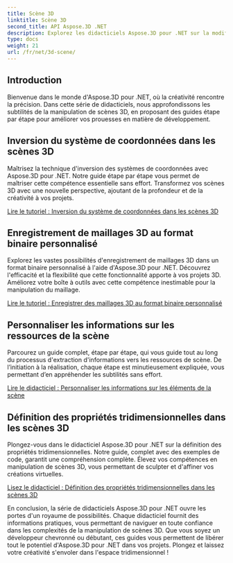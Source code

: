 ```yaml
---
title: Scène 3D
linktitle: Scène 3D
second_title: API Aspose.3D .NET
description: Explorez les didacticiels Aspose.3D pour .NET sur la modification de l'orientation du plan, l'exportation de scènes au format AMF compressé, l'inversion des systèmes de coordonnées et bien plus encore.
type: docs
weight: 21
url: /fr/net/3d-scene/
---
```

## Introduction

Bienvenue dans le monde d'Aspose.3D pour .NET, où la créativité rencontre la précision. Dans cette série de didacticiels, nous approfondissons les subtilités de la manipulation de scènes 3D, en proposant des guides étape par étape pour améliorer vos prouesses en matière de développement.

## Inversion du système de coordonnées dans les scènes 3D

Maîtrisez la technique d'inversion des systèmes de coordonnées avec Aspose.3D pour .NET. Notre guide étape par étape vous permet de maîtriser cette compétence essentielle sans effort. Transformez vos scènes 3D avec une nouvelle perspective, ajoutant de la profondeur et de la créativité à vos projets.

[Lire le tutoriel : Inversion du système de coordonnées dans les scènes 3D](./flip-coordinate-system/)

## Enregistrement de maillages 3D au format binaire personnalisé

Explorez les vastes possibilités d'enregistrement de maillages 3D dans un format binaire personnalisé à l'aide d'Aspose.3D pour .NET. Découvrez l'efficacité et la flexibilité que cette fonctionnalité apporte à vos projets 3D. Améliorez votre boîte à outils avec cette compétence inestimable pour la manipulation du maillage.

[Lire le tutoriel : Enregistrer des maillages 3D au format binaire personnalisé](./save-3d-meshes-binary-format/)


## Personnaliser les informations sur les ressources de la scène

Parcourez un guide complet, étape par étape, qui vous guide tout au long du processus d'extraction d'informations vers les ressources de scène. De l’initiation à la réalisation, chaque étape est minutieusement expliquée, vous permettant d’en appréhender les subtilités sans effort.

[Lire le didacticiel : Personnaliser les informations sur les éléments de la scène](./information-to-scene/)

## Définition des propriétés tridimensionnelles dans les scènes 3D

Plongez-vous dans le didacticiel Aspose.3D pour .NET sur la définition des propriétés tridimensionnelles. Notre guide, complet avec des exemples de code, garantit une compréhension complète. Élevez vos compétences en manipulation de scènes 3D, vous permettant de sculpter et d'affiner vos créations virtuelles.

[Lisez le didacticiel : Définition des propriétés tridimensionnelles dans les scènes 3D](./set-3d-properties/)

En conclusion, la série de didacticiels Aspose.3D pour .NET ouvre les portes d'un royaume de possibilités. Chaque didacticiel fournit des informations pratiques, vous permettant de naviguer en toute confiance dans les complexités de la manipulation de scènes 3D. Que vous soyez un développeur chevronné ou débutant, ces guides vous permettent de libérer tout le potentiel d'Aspose.3D pour .NET dans vos projets. Plongez et laissez votre créativité s'envoler dans l'espace tridimensionnel !